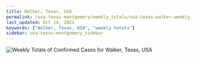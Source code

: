 ```yaml
---
title: Walker, Texas, USA
permalink: /usa-texas-montgomery/weekly_totals/usa-texas-walker-weekly_totals.html
last_updated: Oct 14, 2021
keywords: ["Walker, Texas, USA", "weekly totals"]
sidebar: usa-texas-montgomery_sidebar
---
```


![Weekly Totals of Confirmed Cases for Walker, Texas, USA](/covid_tracker/images/graphs/usa-texas-walker-weekly_totals_graph.png)

